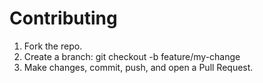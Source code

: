# Contributing
1. Fork the repo.
2. Create a branch: git checkout -b feature/my-change
3. Make changes, commit, push, and open a Pull Request.
